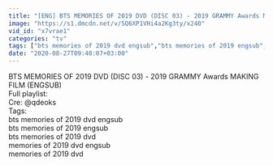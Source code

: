 ```yaml
---
title: "[ENG] BTS MEMORIES OF 2019 DVD (DISC 03) - 2019 GRAMMY Awards MAKING FILM"
image: "https://s1.dmcdn.net/v/SQ6XP1VHi4a2Kg3ty/x240"
vid_id: "x7vrae1"
categories: "tv"
tags: ["bts memories of 2019 dvd engsub","bts memories of 2019 engsub","bts memories of 2019 dvd"]
date: "2020-08-27T09:40:07+03:00"
---
```

BTS MEMORIES OF 2019 DVD (DISC 03) - 2019 GRAMMY Awards MAKING FILM (ENGSUB)  <br>Full playlist:   <br>Cre: @qdeoks  <br>Tags:  <br>bts memories of 2019 dvd engsub  <br>bts memories of 2019 engsub  <br>bts memories of 2019 dvd  <br>memories of 2019 dvd engsub  <br>memories of 2019 dvd
